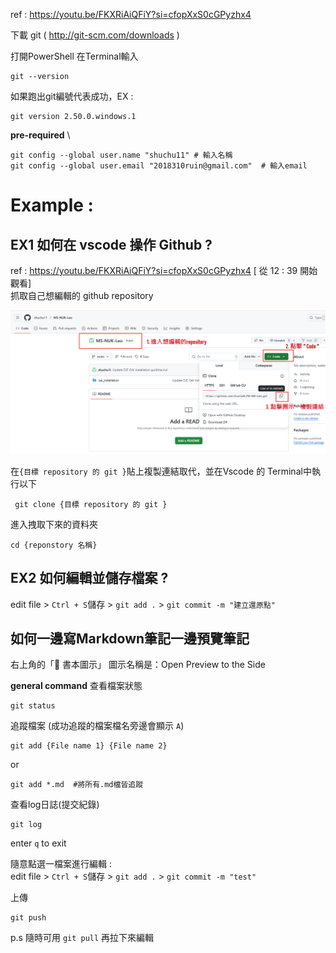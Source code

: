 ref : https://youtu.be/FKXRiAiQFiY?si=cfopXxS0cGPyzhx4 

下載 git ( http://git-scm.com/downloads ) 

打開PowerShell 在Terminal輸入
```
git --version
```
如果跑出git編號代表成功，EX : 
```
git version 2.50.0.windows.1
```

**pre-required** \
```
git config --global user.name "shuchu11" # 輸入名稱
git config --global user.email "2018310ruin@gmail.com"  # 輸入email
```

# Example :
## EX1 如何在 vscode 操作 Github ?  
ref : https://youtu.be/FKXRiAiQFiY?si=cfopXxS0cGPyzhx4     [ 從 12 : 39 開始觀看]\
抓取自己想編輯的 github repository

![alt text](<螢幕擷取畫面 2025-06-25 122856.png>)

在`{目標 repository 的 git }`貼上複製連結取代，並在Vscode 的 Terminal中執行以下
```
 git clone {目標 repository 的 git } 
```
進入拽取下來的資料夾
```
cd {reponstory 名稱}
```
## EX2 如何編輯並儲存檔案 ?
edit file > `Ctrl + S`儲存 > `git add .` > `git commit -m "建立還原點"`

## 如何一邊寫Markdown筆記一邊預覽筆記
右上角的「📘 書本圖示」
圖示名稱是：Open Preview to the Side

**general command**
查看檔案狀態
```
git status
```

追蹤檔案 (成功追蹤的檔案檔名旁邊會顯示 `A`) 
```
git add {File name 1} {File name 2}
```
or
```
git add *.md  #將所有.md檔皆追蹤
```
查看log日誌(提交紀錄)
```
git log
```
enter `q` to exit



隨意點選一檔案進行編輯 :\
edit file > `Ctrl + S`儲存 > `git add .` > `git commit -m "test"`

上傳
```
git push
```

p.s 隨時可用 `git pull` 再拉下來編輯
